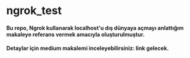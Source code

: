 # ngrok_test

#### Bu repo, Ngrok kullanarak localhost'u dış dünyaya açmayı anlattığım makaleye referans vermek amacıyla oluşturulmuştur.
#### Detaylar için medium makalemi inceleyebilirsiniz: link gelecek.
